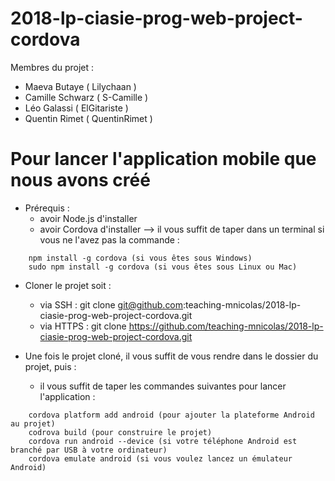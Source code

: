 # 2018-lp-ciasie-prog-web-project-cordova
Membres du projet :
- Maeva Butaye    ( Lilychaan )
- Camille Schwarz ( S-Camille )
- Léo Galassi     ( ElGitariste )
- Quentin Rimet   ( QuentinRimet )

# Pour lancer l'application mobile que nous avons créé
* Prérequis :
    - avoir Node.js d'installer
    - avoir Cordova d'installer --> il vous suffit de taper dans un terminal si vous ne l'avez pas la commande :
```
    npm install -g cordova (si vous êtes sous Windows)
    sudo npm install -g cordova (si vous êtes sous Linux ou Mac)
```
* Cloner le projet soit :
    - via SSH : git clone git@github.com:teaching-mnicolas/2018-lp-ciasie-prog-web-project-cordova.git
    - via HTTPS : git clone https://github.com/teaching-mnicolas/2018-lp-ciasie-prog-web-project-cordova.git

* Une fois le projet cloné, il vous suffit de vous rendre dans le dossier du projet, puis :
   - il vous suffit de taper les commandes suivantes pour lancer l'application :
```
    cordova platform add android (pour ajouter la plateforme Android au projet)
    codrova build (pour construire le projet)
    cordova run android --device (si votre téléphone Android est branché par USB à votre ordinateur)
    cordova emulate android (si vous voulez lancez un émulateur Android)
```
